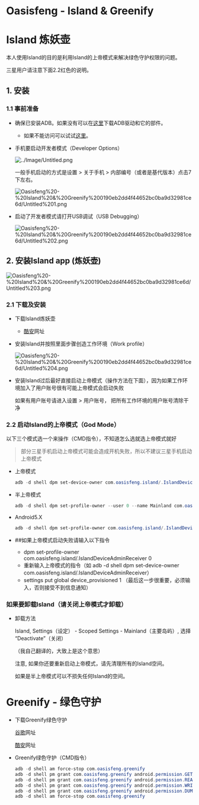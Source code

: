 # Oasisfeng - Island & Greenify

# Island 炼妖壶

本人使用Island的目的是利用Island的上帝模式来解决绿色守护权限的问题。

三星用户请注意下面2.2红色的说明。

## 1. 安装

### 1.1 事前准备

- 确保已安装ADB。如果没有可以在[这里](https://developer.android.com/studio/releases/platform-tools)下载ADB驱动和它的部件。
    - 如果不能访问可以试试[这里](https://blog.csdn.net/weixin_43927138/article/details/90477966)。
- 手机要启动开发者模式（Developer Options）

    ![../Image/Untitled.png](../Image/Untitled.png)

    一般手机启动的方式是设置 > 关于手机 > 内部编号（或者是基代版本）点击7下左右。

    ![Oasisfeng%20-%20Island%20&%20Greenify%200190eb2dd4f44652bc0ba9d32981ce6d/Untitled%201.png](Oasisfeng%20-%20Island%20&%20Greenify%200190eb2dd4f44652bc0ba9d32981ce6d/Untitled%201.png)

- 启动了开发者模式请打开USB调试（USB Debugging）

    ![Oasisfeng%20-%20Island%20&%20Greenify%200190eb2dd4f44652bc0ba9d32981ce6d/Untitled%202.png](Oasisfeng%20-%20Island%20&%20Greenify%200190eb2dd4f44652bc0ba9d32981ce6d/Untitled%202.png)

## 2. 安装Island app (炼妖壶)

![Oasisfeng%20-%20Island%20&%20Greenify%200190eb2dd4f44652bc0ba9d32981ce6d/Untitled%203.png](Oasisfeng%20-%20Island%20&%20Greenify%200190eb2dd4f44652bc0ba9d32981ce6d/Untitled%203.png)

### 2.1 下载及安装

- 下载Island炼妖壶
    - [酷安](https://www.coolapk.com/apk/com.oasisfeng.island)网址
- 安装Island并按照里面步骤创造工作环境（Work profile）

    ![Oasisfeng%20-%20Island%20&%20Greenify%200190eb2dd4f44652bc0ba9d32981ce6d/Untitled%204.png](Oasisfeng%20-%20Island%20&%20Greenify%200190eb2dd4f44652bc0ba9d32981ce6d/Untitled%204.png)

- 安装Island过后最好直接启动上帝模式（操作方法在下面），因为如果工作环境加入了用户账号很有可能上帝模式会启动失败

    如果有用户账号请进入设置 > 用户账号， 把所有工作环境的用户账号清除干净

### 2.2 启动Island的上帝模式（God Mode）

以下三个模式选一个来操作（CMD指令），不知道怎么选就选上帝模式就好

> 部分三星手机启动上帝模式可能会造成开机失败，所以不建议三星手机启动上帝模式

- 上帝模式

    ```powershell
    adb -d shell dpm set-device-owner com.oasisfeng.island/.IslandDeviceAdminReceiver
    ```

- 半上帝模式

    ```powershell
    adb -d shell dpm set-profile-owner --user 0 --name Mainland com.oasisfeng.island/.IslandDeviceAdminReceiver
    ```

- Android5.X

    ```powershell
    adb -d shell dpm set-profile-owner com.oasisfeng.island/.IslandDeviceAdminReceiver 0
    ```

- ##如果上帝模式启动失败请输入以下指令
    - dpm set-profile-owner com.oasisfeng.island/.IslandDeviceAdminReceiver 0
    - 重新输入上帝模式的指令（如 adb -d shell dpm set-device-owner com.oasisfeng.island/.IslandDeviceAdminReceiver）
    - settings put global device_provisioned 1 （最后这一步很重要，必须输入，否则接受不到信息通知）

### 如果要卸载Island（请关闭上帝模式才卸载）

- 卸载方法

    Island, Settings（设定） - Scoped Settings - Mainland（主要岛屿）, 选择 “Deactivate”（关闭）

    （我自己翻译的，大致上是这个意思）

    注意, 如果你还要重新启动上帝模式，请先清理所有的Island空间。

    如果是半上帝模式可以不损失任何Island的空间。

# Greenify - 绿色守护

- 下载Greenify绿色守护

    [谷歌](https://play.google.com/store/apps/details?id=com.oasisfeng.greenify)网址

    [酷安](https://www.coolapk.com/apk/com.oasisfeng.greenify)网址

- Greenify绿色守护（CMD指令）

    ```powershell
    adb -d shell am force-stop com.oasisfeng.greenify
    adb -d shell pm grant com.oasisfeng.greenify android.permission.GET_APP_OPS_STATS
    adb -d shell pm grant com.oasisfeng.greenify android.permission.READ_LOGS
    adb -d shell pm grant com.oasisfeng.greenify android.permission.WRITE_SECURE_SETTINGS
    adb -d shell pm grant com.oasisfeng.greenify android.permission.DUMP
    adb -d shell am force-stop com.oasisfeng.greenify
    ```
